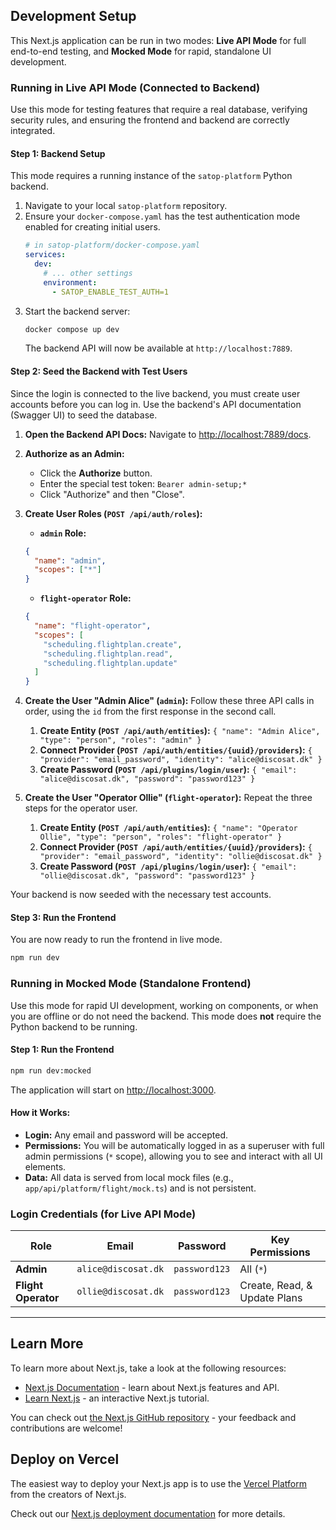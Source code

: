 ## Development Setup

This Next.js application can be run in two modes: **Live API Mode** for full end-to-end testing, and **Mocked Mode** for rapid, standalone UI development.

### Running in Live API Mode (Connected to Backend)

Use this mode for testing features that require a real database, verifying security rules, and ensuring the frontend and backend are correctly integrated.

#### Step 1: Backend Setup

This mode requires a running instance of the `satop-platform` Python backend.

1.  Navigate to your local `satop-platform` repository.
2.  Ensure your `docker-compose.yaml` has the test authentication mode enabled for creating initial users.
    ```yaml
    # in satop-platform/docker-compose.yaml
    services:
      dev:
        # ... other settings
        environment:
          - SATOP_ENABLE_TEST_AUTH=1
    ```
3.  Start the backend server:
    ```bash
    docker compose up dev
    ```
    The backend API will now be available at `http://localhost:7889`.

#### Step 2: Seed the Backend with Test Users

Since the login is connected to the live backend, you must create user accounts before you can log in. Use the backend's API documentation (Swagger UI) to seed the database.

1.  **Open the Backend API Docs:** Navigate to [http://localhost:7889/docs](http://localhost:7889/docs).

2.  **Authorize as an Admin:**

    - Click the **Authorize** button.
    - Enter the special test token: `Bearer admin-setup;*`
    - Click "Authorize" and then "Close".

3.  **Create User Roles (`POST /api/auth/roles`):**

    - **`admin` Role:**

    ```json
    {
      "name": "admin",
      "scopes": ["*"]
    }
    ```

    - **`flight-operator` Role:**

    ```json
    {
      "name": "flight-operator",
      "scopes": [
        "scheduling.flightplan.create",
        "scheduling.flightplan.read",
        "scheduling.flightplan.update"
      ]
    }
    ```

4.  **Create the User "Admin Alice" (`admin`):**
    Follow these three API calls in order, using the `id` from the first response in the second call.

    1.  **Create Entity (`POST /api/auth/entities`):** `{ "name": "Admin Alice", "type": "person", "roles": "admin" }`
    2.  **Connect Provider (`POST /api/auth/entities/{uuid}/providers`):** `{ "provider": "email_password", "identity": "alice@discosat.dk" }`
    3.  **Create Password (`POST /api/plugins/login/user`):** `{ "email": "alice@discosat.dk", "password": "password123" }`

5.  **Create the User "Operator Ollie" (`flight-operator`):**
    Repeat the three steps for the operator user.
    1.  **Create Entity (`POST /api/auth/entities`):** `{ "name": "Operator Ollie", "type": "person", "roles": "flight-operator" }`
    2.  **Connect Provider (`POST /api/auth/entities/{uuid}/providers`):** `{ "provider": "email_password", "identity": "ollie@discosat.dk" }`
    3.  **Create Password (`POST /api/plugins/login/user`):** `{ "email": "ollie@discosat.dk", "password": "password123" }`

Your backend is now seeded with the necessary test accounts.

#### Step 3: Run the Frontend

You are now ready to run the frontend in live mode.

```bash
npm run dev
```

### Running in Mocked Mode (Standalone Frontend)

Use this mode for rapid UI development, working on components, or when you are offline or do not need the backend. This mode does **not** require the Python backend to be running.

#### Step 1: Run the Frontend

```bash
npm run dev:mocked
```

The application will start on [http://localhost:3000](http://localhost:3000).

#### How it Works:

- **Login:** Any email and password will be accepted.
- **Permissions:** You will be automatically logged in as a superuser with full admin permissions (`*` scope), allowing you to see and interact with all UI elements.
- **Data:** All data is served from local mock files (e.g., `app/api/platform/flight/mock.ts`) and is not persistent.

### Login Credentials (for Live API Mode)

| Role                | Email               | Password      | Key Permissions              |
| ------------------- | ------------------- | ------------- | ---------------------------- |
| **Admin**           | `alice@discosat.dk` | `password123` | All (`*`)                    |
| **Flight Operator** | `ollie@discosat.dk` | `password123` | Create, Read, & Update Plans |

---

## Learn More

To learn more about Next.js, take a look at the following resources:

- [Next.js Documentation](https://nextjs.org/docs) - learn about Next.js features and API.
- [Learn Next.js](https://nextjs.org/learn) - an interactive Next.js tutorial.

You can check out [the Next.js GitHub repository](https://github.com/vercel/next.js) - your feedback and contributions are welcome!

## Deploy on Vercel

The easiest way to deploy your Next.js app is to use the [Vercel Platform](https://vercel.com/new?utm_medium=default-template&filter=next.js&utm_source=create-next-app&utm_campaign=create-next-app-readme) from the creators of Next.js.

Check out our [Next.js deployment documentation](https://nextjs.org/docs/app/building-your-application/deploying) for more details.
